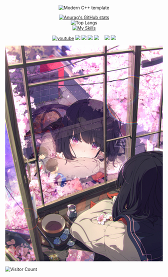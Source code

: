 <div id="title" align=center>

![Modern C++ template][github-sub-title:img]

[![Anurag's GitHub stats](https://github-readme-stats.vercel.app/api?username=ATGXicefires&show_icons=true&theme=tokyonight)](https://www.youtube.com/@ATGXicefires/featured)  
![Top Langs](https://github-readme-stats.vercel.app/api/top-langs/?username=ATGXicefires&theme=tokyonight&show_icons=true)  
[![My Skills](https://skillicons.dev/icons?i=cpp,cs,python,nodejs,html,css,javascript&theme=light)](https://skillicons.dev)

[![youtube](https://img.shields.io/badge/Youtube-ATGXicefires-yellow)](https://www.youtube.com/@ATGXicefires/featured)
![](https://img.shields.io/badge/Code-C/C++%20Python%20應該不只這些就是ㄌ-blue)
![](https://img.shields.io/badge/學習中%20⨠-看到酷酷的東西就會跑去學owo-blue)
![](https://img.shields.io/badge/Language-中文、English、日本語-pink)
![](https://img.shields.io/badge/嫌いなもの-勉強と試験-red)　
![](https://img.shields.io/badge/好きなもの-二次元、可愛いもの、ロリ-purple)
![](https://img.shields.io/badge/性格-？？？-green)

</div>

[![頭像](image/春名残.jpg)](https://www.pixiv.net/artworks/89217890)

![Visitor Count](https://profile-counter.glitch.me/ATGXicefires/count.svg)

[github-sub-title:img]: https://readme-typing-svg.herokuapp.com?font=Segoe+Script&center=true&lines=ATGXicefires.